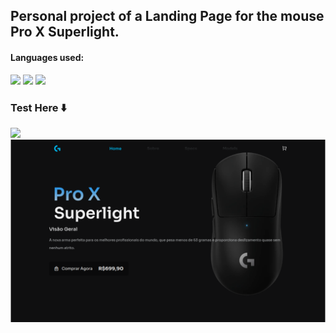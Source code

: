 ## Personal project of a Landing Page for the mouse Pro X Superlight.
#### Languages ​​used:
<img src="https://img.shields.io/badge/HTML5-E34F26?style=for-the-badge&logo=html5&logoColor=white"/> <img src="https://img.shields.io/badge/JavaScript-F7DF1E?style=for-the-badge&logo=JavaScript&logoColor=white"/> <img src="https://img.shields.io/badge/CSS3-1572B6?style=for-the-badge&logo=css3&logoColor=white"/>

### Test Here ⬇️
[<img src="https://img.shields.io/badge/Vercel-000000?style=for-the-badge&logo=vercel&logoColor=white" />](https://landing-page-gpro-x.vercel.app/)
[<img src="assets/img/readme-preview-fix.png" />](https://landing-page-gpro-x.vercel.app/)
